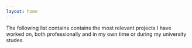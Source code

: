```yaml
---
layout: home
---
```


The following list contains contains the most relevant projects I have worked on, both professionally and in my own time or during my university studes.
